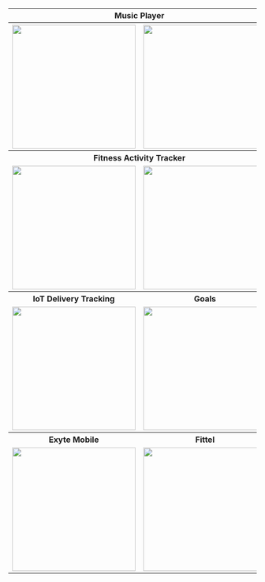 

<!DOCTYPE html>
<html>
<head>

</head>
<body>

<table>
   <tr>
    <th colspan="2">Music Player</th>
    <th colspan="2">Fitness Running</th>
  </tr>
  <tr>
    <th><img src="https://user-images.githubusercontent.com/56064504/166819637-10a2ea93-0e54-4255-97aa-fb35f07350fa.jpg" width=250></th>
    <th><img src="https://user-images.githubusercontent.com/56064504/166821472-7237859a-6591-4cdb-b8d5-3cbd5025de8f.jpg" width=250 ></th>
    <th><img src="https://user-images.githubusercontent.com/56064504/167474218-935ef8bd-b2a2-440a-baa6-19e2290e91cc.jpg" width=250 ></th>
    <th><img src="https://user-images.githubusercontent.com/56064504/167473921-ccf0a1f6-bdee-4335-bd0b-d566339fb1b3.jpg" width=250 ></th>
  </tr>
  <tr>
    <th colspan="2">Fitness Activity Tracker</th>
    <th colspan="2">Handmade Mobile</th>
  </tr>
  <tr>
    <td><img src="https://user-images.githubusercontent.com/56064504/167917741-747bb1e7-f4d6-4423-bd5b-87c7a7f70e2e.jpg" width=250 ></td>
    <td><img src="https://user-images.githubusercontent.com/56064504/167917708-59bc6835-bbdb-4da0-bcce-10e4845928d3.jpg" width=250></td>
    <td><img src="https://user-images.githubusercontent.com/56064504/168490625-766aa3aa-cc22-4498-94ad-8281fb5ac652.jpg" width=250></td>
    <td><img src="https://user-images.githubusercontent.com/56064504/168490623-a94d8b14-4968-4f12-97d7-b6cb60762b0f.jpg" width=250 ></td>
  </tr>
   <tr>
    <th>IoT Delivery Tracking</th>
    <th>Goals</th>
    <th>Games</th>
    <th>Flatmate Finder</th>
  </tr>
   <tr>
    <td><img src="https://user-images.githubusercontent.com/56064504/169094848-11997893-526b-4e91-b43c-a66215c18e0d.jpg" width=250 ></td>
    <td><img src="https://user-images.githubusercontent.com/56064504/169351824-dcc8c773-edb1-451b-8db0-150995e9f1e5.jpg" width=250 ></td>
    <td><img src="https://user-images.githubusercontent.com/56064504/170356385-c97d30f5-41ef-4a3b-b5a0-d1fa8f0e4137.jpg" width=250 ></td>
    <td><img src="https://user-images.githubusercontent.com/56064504/170843010-6efb04c1-b869-41d8-aa54-c45be65ff581.gif" width=250 ></td>
  </tr>
   <tr>
    <th>Exyte Mobile</th>
    <th>Fittel</th>
    <th>Reminder</th>
    <th>Traveler</th>
  </tr>
   <tr>
    <td><img src="https://user-images.githubusercontent.com/56064504/170842225-867e9d95-219f-401e-b869-665ab139742b.gif" width=250 ></td>
    <td><img src="https://user-images.githubusercontent.com/56064504/171488164-c81d58aa-ac6e-4bff-9ec3-c2ee4314f863.png" width=250 ></td>
    <td><img src="https://user-images.githubusercontent.com/56064504/171790815-bd0bc9da-eaaa-4444-9882-a08231b3bf50.png" width=250 ></td>
    <td><img src="https://user-images.githubusercontent.com/56064504/172020596-0ae02670-b835-4fb6-bb28-c45467db74f1.png" width=250 ></td>
  </tr>
</table>

</body>
</html>
